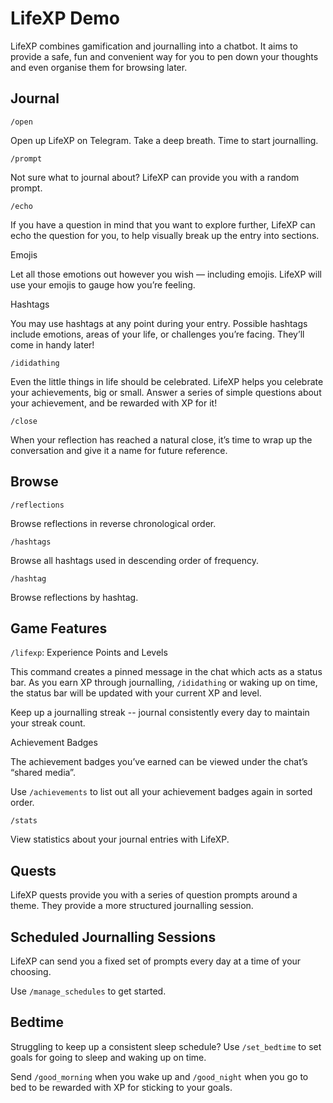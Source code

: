 # LifeXP Demo

LifeXP combines gamification and journalling into a chatbot. It aims to provide a safe, fun and convenient way for you to pen down your thoughts and even organise them for browsing later.

## Journal

`/open`

Open up LifeXP on Telegram. Take a deep breath. Time to start journalling.

`/prompt`

Not sure what to journal about? LifeXP can provide you with a random prompt.

`/echo`

If you have a question in mind that you want to explore further, LifeXP can echo the question for you, to help visually break up the entry into sections.

Emojis

Let all those emotions out however you wish — including emojis. LifeXP will use your emojis to gauge how you’re feeling.

Hashtags

You may use hashtags at any point during your entry. Possible hashtags include emotions, areas of your life, or challenges you’re facing. They’ll come in handy later!

`/ididathing`

Even the little things in life should be celebrated. LifeXP helps you celebrate your achievements, big or small. Answer a series of simple questions about your achievement, and be rewarded with XP for it!

`/close`

When your reflection has reached a natural close, it’s time to wrap up the conversation and give it a name for future reference.

## Browse

`/reflections`

Browse reflections in reverse chronological order.

`/hashtags`

Browse all hashtags used in descending order of frequency.

`/hashtag`

Browse reflections by hashtag.

## Game Features

`/lifexp`: Experience Points and Levels

This command creates a pinned message in the chat which acts as a status bar. As you earn XP through journalling, `/ididathing` or waking up on time, the status bar will be updated with your current XP and level.

Keep up a journalling streak -- journal consistently every day to maintain your streak count.

Achievement Badges

The achievement badges you’ve earned can be viewed under the chat’s “shared media”.

Use `/achievements` to list out all your achievement badges again in sorted order.

`/stats`

View statistics about your journal entries with LifeXP.

## Quests

LifeXP quests provide you with a series of question prompts around a theme. They provide a more structured journalling session.

## Scheduled Journalling Sessions

LifeXP can send you a fixed set of prompts every day at a time of your choosing.

Use `/manage_schedules` to get started.

## Bedtime

Struggling to keep up a consistent sleep schedule? Use `/set_bedtime` to set goals for going to sleep and waking up on time.

Send `/good_morning` when you wake up and `/good_night` when you go to bed to be rewarded with XP for sticking to your goals.
